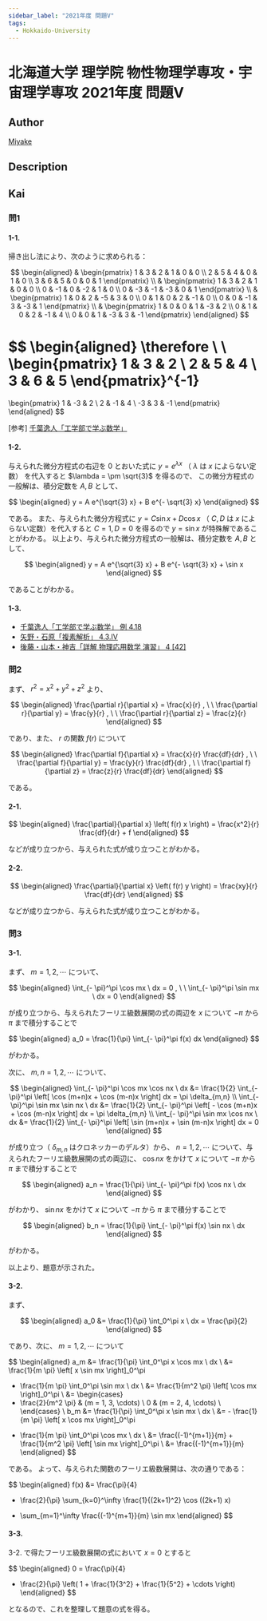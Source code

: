 ```yaml
---
sidebar_label: "2021年度 問題V"
tags:
  - Hokkaido-University
---
```

# 北海道大学 理学院 物性物理学専攻・宇宙理学専攻 2021年度 問題V

## **Author**
[Miyake](https://miyake.github.io/exams/index.html)

## **Description**

## **Kai**
### 問1
#### 1-1.
掃き出し法により、次のように求められる：

$$
  \begin{aligned}
  &
  \begin{pmatrix}
  1 & 3 & 2 & 1 & 0 & 0 \\
  2 & 5 & 4 & 0 & 1 & 0 \\
  3 & 6 & 5 & 0 & 0 & 1
  \end{pmatrix}
  \\
  &
  \begin{pmatrix}
  1 &  3 &  2 &  1 & 0 & 0 \\
  0 & -1 &  0 & -2 & 1 & 0 \\
  0 & -3 & -1 & -3 & 0 & 1
  \end{pmatrix}
  \\
  &
  \begin{pmatrix}
  1 & 0 &  2 & -5 &  3 & 0 \\
  0 & 1 &  0 &  2 & -1 & 0 \\
  0 & 0 & -1 &  3 & -3 & 1
  \end{pmatrix}
  \\
  &
  \begin{pmatrix}
  1 & 0 & 0 &  1 & -3 &  2 \\
  0 & 1 & 0 &  2 & -1 &  4 \\
  0 & 0 & 1 & -3 &  3 & -1
  \end{pmatrix}
  \end{aligned}
$$

$$
  \begin{aligned}
  \therefore \ \ 
  \begin{pmatrix}
  1 & 3 & 2 \\
  2 & 5 & 4 \\
  3 & 6 & 5
  \end{pmatrix}^{-1}
  =
  \begin{pmatrix}
   1 & -3 &  2 \\
   2 & -1 &  4 \\
  -3 &  3 & -1
  \end{pmatrix}
  \end{aligned}
$$

<p>
[参考]
<a href="https://www.amazon.co.jp/dp/490381419X/ref=nosim?tag=msscee0a-22">
千葉逸人「工学部で学ぶ数学」
</a>
</p>

#### 1-2.
与えられた微分方程式の右辺を $0$ とおいた式に
$y=e^{\lambda x}$ （ $\lambda$ は $x$ によらない定数）
を代入すると $\lambda = \pm \sqrt{3}$ を得るので、
この微分方程式の一般解は、積分定数を $A,B$ として、

$$
\begin{aligned}
y = A e^{\sqrt{3} x} + B e^{- \sqrt{3} x}
\end{aligned}
$$

である。
また、与えられた微分方程式に $y = C \sin x + D \cos x$
（ $C,D$ は $x$ によらない定数）を代入すると
$C=1,D=0$ を得るので $y = \sin x$ が特殊解であることがわかる。
以上より、与えられた微分方程式の一般解は、積分定数を $A,B$ として、

$$
\begin{aligned}
y = A e^{\sqrt{3} x} + B e^{- \sqrt{3} x} + \sin x
\end{aligned}
$$

であることがわかる。

#### 1-3.

<ul>
  <li>
  <a href="https://www.amazon.co.jp/dp/490381419X/ref=nosim?tag=msscee0a-22">
    千葉逸人「工学部で学ぶ数学」 例 4.18
  </a>
  </li>
  <li>
  <a href="https://www.amazon.co.jp/dp/4785310898/ref=nosim?tag=msscee0a-22">
    矢野・石原「複素解析」 4.3.IV
  </a>
  </li>
  <li>
  <a href="https://www.amazon.co.jp/dp/4320031423/ref=nosim?tag=msscee0a-22">
    後藤・山本・神吉「詳解 物理応用数学 演習」 4 [42]
  </a>
  </li>
</ul>

### 問2
まず、 $r^2 = x^2 + y^2 + z^2$ より、

$$
\begin{aligned}
\frac{\partial r}{\partial x} = \frac{x}{r}
, \ \ 
\frac{\partial r}{\partial y} = \frac{y}{r}
, \ \ 
\frac{\partial r}{\partial z} = \frac{z}{r}
\end{aligned}
$$

であり、また、 $r$ の関数 $f(r)$ について

$$
\begin{aligned}
\frac{\partial f}{\partial x} = \frac{x}{r} \frac{df}{dr}
, \ \ 
\frac{\partial f}{\partial y} = \frac{y}{r} \frac{df}{dr}
, \ \ 
\frac{\partial f}{\partial z} = \frac{z}{r} \frac{df}{dr}
\end{aligned}
$$

である。

#### 2-1.

$$
\begin{aligned}
\frac{\partial}{\partial x} \left( f(r) x \right)
= \frac{x^2}{r} \frac{df}{dr} + f
\end{aligned}
$$

などが成り立つから、与えられた式が成り立つことがわかる。

#### 2-2.

$$
\begin{aligned}
\frac{\partial}{\partial x} \left( f(r) y \right)
= \frac{xy}{r} \frac{df}{dr}
\end{aligned}
$$

などが成り立つから、与えられた式が成り立つことがわかる。

### 問3
#### 3-1.
まず、 $m = 1, 2, \cdots$ について、

$$
\begin{aligned}
\int_{- \pi}^\pi \cos mx \ dx = 0
, \ \ 
\int_{- \pi}^\pi \sin mx \ dx = 0
\end{aligned}
$$

が成り立つから、与えられたフーリエ級数展開の式の両辺を
$x$ について $- \pi$ から $\pi$ まで積分することで

$$
\begin{aligned}
a_0 = \frac{1}{\pi} \int_{- \pi}^\pi f(x) dx
\end{aligned}
$$

がわかる。

次に、 $m,n = 1, 2, \cdots$ について、

$$
\begin{aligned}
\int_{- \pi}^\pi \cos mx \cos nx \ dx
&= \frac{1}{2} \int_{- \pi}^\pi \left[ \cos (m+n)x + \cos (m-n)x \right] dx
= \pi \delta_{m,n}
\\
\int_{- \pi}^\pi \sin mx \sin nx \ dx
&= \frac{1}{2} \int_{- \pi}^\pi \left[ - \cos (m+n)x + \cos (m-n)x \right] dx
= \pi \delta_{m,n}
\\
\int_{- \pi}^\pi \sin mx \cos nx \ dx
&= \frac{1}{2} \int_{- \pi}^\pi \left[ \sin (m+n)x + \sin (m-n)x \right] dx
= 0
\end{aligned}
$$

が成り立つ（ $\delta_{m,n}$ はクロネッカーのデルタ）から、
$n = 1, 2, \cdots$ について、与えられたフーリエ級数展開の式の両辺に、
$\cos nx$ をかけて $x$ について $- \pi$ から $\pi$ まで積分することで

$$
\begin{aligned}
a_n = \frac{1}{\pi} \int_{- \pi}^\pi f(x) \cos nx \ dx
\end{aligned}
$$

がわかり、
$\sin nx$ をかけて $x$ について $- \pi$ から $\pi$ まで積分することで

$$
\begin{aligned}
b_n = \frac{1}{\pi} \int_{- \pi}^\pi f(x) \sin nx \ dx
\end{aligned}
$$

がわかる。

以上より、題意が示された。

#### 3-2.
まず、

$$
\begin{aligned}
a_0 &= \frac{1}{\pi} \int_0^\pi x \ dx = \frac{\pi}{2}
\end{aligned}
$$

であり、次に、 $m = 1, 2, \cdots$ について

$$
\begin{aligned}
a_m
&= \frac{1}{\pi} \int_0^\pi x \cos mx \ dx
\\
&= \frac{1}{m \pi} \left[ x \sin mx \right]_0^\pi
- \frac{1}{m \pi} \int_0^\pi \sin mx \ dx
\\
&= \frac{1}{m^2 \pi} \left[ \cos mx \right]_0^\pi
\\
&= \begin{cases}
- \frac{2}{m^2 \pi} & (m = 1, 3, \cdots) \\
0                   & (m = 2, 4, \cdots) \\
\end{cases}
\\
b_m
&= \frac{1}{\pi} \int_0^\pi x \sin mx \ dx
\\
&= - \frac{1}{m \pi} \left[ x \cos mx \right]_0^\pi
+ \frac{1}{m \pi} \int_0^\pi \cos mx \ dx
\\
&= \frac{(-1)^{m+1}}{m} + \frac{1}{m^2 \pi} \left[ \sin mx \right]_0^\pi
\\
&= \frac{(-1)^{m+1}}{m}
\end{aligned}
$$

である。
よって、与えられた関数のフーリエ級数展開は、次の通りである：

$$
\begin{aligned}
f(x)
&= \frac{\pi}{4}
- \frac{2}{\pi} \sum_{k=0}^\infty \frac{1}{(2k+1)^2} \cos ((2k+1) x)
+ \sum_{m=1}^\infty \frac{(-1)^{m+1}}{m} \sin mx
\end{aligned}
$$

#### 3-3.
3-2. で得たフーリエ級数展開の式において $x=0$ とすると

$$
\begin{aligned}
0
= \frac{\pi}{4}
- \frac{2}{\pi} \left( 1 + \frac{1}{3^2} + \frac{1}{5^2} + \cdots \right)
\end{aligned}
$$

となるので、これを整理して題意の式を得る。